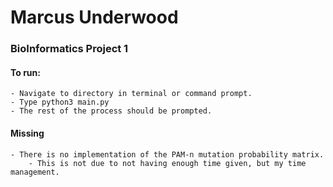 # Marcus Underwood
### BioInformatics Project 1
#### To run: 
    
    - Navigate to directory in terminal or command prompt.
    - Type python3 main.py
    - The rest of the process should be prompted.

#### Missing

    - There is no implementation of the PAM-n mutation probability matrix.
        - This is not due to not having enough time given, but my time management.
